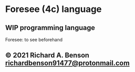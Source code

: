 Foresee (4c) language
===

## WIP programming language  
Foresee: to see beforehand

© 2021 Richard A. Benson <richardbenson91477@protonmail.com><br>
---
